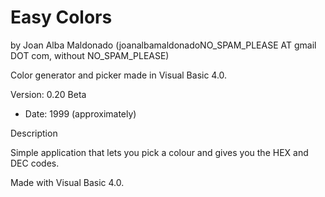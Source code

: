 Easy Colors 
============ 
by Joan Alba Maldonado (joanalbamaldonadoNO_SPAM_PLEASE AT gmail DOT com, without NO_SPAM_PLEASE)

Color generator and picker made in Visual Basic 4.0.

Version: 0.20 Beta 
- Date: 1999 (approximately)


Description

Simple application that lets you pick a colour and gives you the HEX and DEC codes.

Made with Visual Basic 4.0.